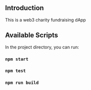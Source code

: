 ## Introduction

This is a web3 charity fundraising dApp


## Available Scripts

In the project directory, you can run:
### `npm start`
### `npm test`
### `npm run build`